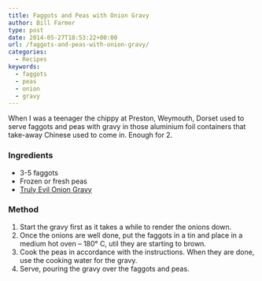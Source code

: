 ```yaml
---
title: Faggots and Peas with Onion Gravy
author: Bill Farmer
type: post
date: 2014-05-27T18:53:22+00:00
url: /faggots-and-peas-with-onion-gravy/
categories:
  - Recipes
keywords:
  - faggots
  - peas
  - onion
  - gravy
---
```

When I was a teenager the chippy at Preston, Weymouth, Dorset used to serve faggots and peas with gravy in those aluminium foil containers that take-away Chinese used to come in. Enough for 2.

### Ingredients

  * 3-5 faggots
  * Frozen or fresh peas
  * [Truly Evil Onion Gravy][1]

### Method

  1. Start the gravy first as it takes a while to render the onions down.
  2. Once the onions are well done, put the faggots in a tin and place in a medium hot oven &#8211; 180° C, util they are starting to brown.
  3. Cook the peas in accordance with the instructions. When they are done, use the cooking water for the gravy.
  4. Serve, pouring the gravy over the faggots and peas.

 [1]: truly-evil-onion-gravy
